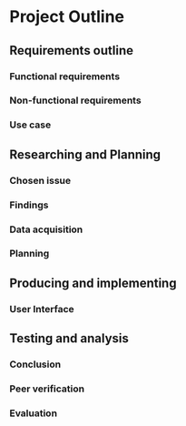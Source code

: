# Project Outline

## Requirements outline

### Functional requirements

### Non-functional requirements

### Use case

## Researching and Planning

### Chosen issue

### Findings

### Data acquisition

### Planning

## Producing and implementing

### User Interface

###

## Testing and analysis

### Conclusion

### Peer verification

### Evaluation